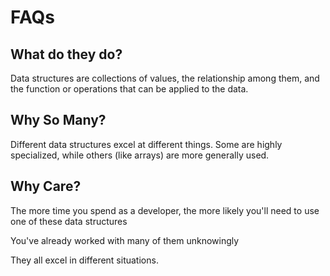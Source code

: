 # FAQs

## What do they do?

Data structures are collections of values, the relationship among them, and the function or operations that can be applied to the data.

## Why So Many?

Different data structures excel at different things. Some are highly specialized, while others \(like arrays\) are more generally used.

## Why Care?

The more time you spend as a developer, the more likely you'll need to use one of these data structures

You've already worked with many of them unknowingly

They all excel in different situations.

